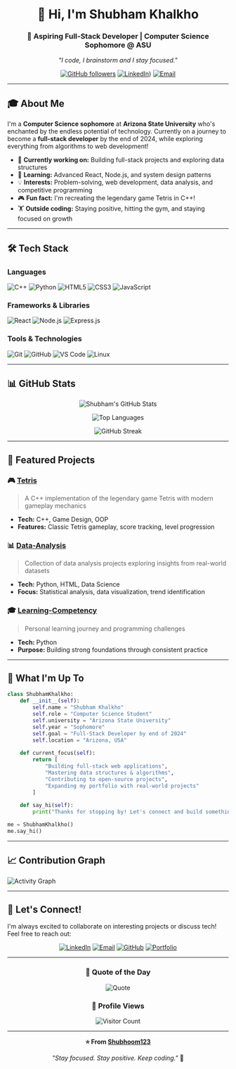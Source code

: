 <div align="center">
  
# 👋 Hi, I'm Shubham Khalkho

### 🚀 Aspiring Full-Stack Developer | Computer Science Sophomore @ ASU

*"I code, I brainstorm and I stay focused."*

[![GitHub followers](https://img.shields.io/github/followers/Shubhoom123?label=Follow&style=social)](https://github.com/Shubhoom123)
[![LinkedIn](https://img.shields.io/badge/LinkedIn-Connect-blue?style=flat&logo=linkedin)](https://www.linkedin.com/in/shubham-khalkho-4997b2212/))
[![Email](https://img.shields.io/badge/Email-khalkho%40gmail.com-red?style=flat&logo=gmail)](mailto:khalkhoshubham03@gmail.com)

</div>

---

## 🎓 About Me

I'm a **Computer Science sophomore** at **Arizona State University** who's enchanted by the endless potential of technology. Currently on a journey to become a **full-stack developer** by the end of 2024, while exploring everything from algorithms to web development!

- 🔭 **Currently working on:** Building full-stack projects and exploring data structures
- 🌱 **Learning:** Advanced React, Node.js, and system design patterns
- 💡 **Interests:** Problem-solving, web development, data analysis, and competitive programming
- 🎮 **Fun fact:** I'm recreating the legendary game Tetris in C++!
- 🏋️ **Outside coding:** Staying positive, hitting the gym, and staying focused on growth

---

## 🛠️ Tech Stack

### Languages
![C++](https://img.shields.io/badge/C++-00599C?style=for-the-badge&logo=c%2B%2B&logoColor=white)
![Python](https://img.shields.io/badge/Python-3776AB?style=for-the-badge&logo=python&logoColor=white)
![HTML5](https://img.shields.io/badge/HTML5-E34F26?style=for-the-badge&logo=html5&logoColor=white)
![CSS3](https://img.shields.io/badge/CSS3-1572B6?style=for-the-badge&logo=css3&logoColor=white)
![JavaScript](https://img.shields.io/badge/JavaScript-F7DF1E?style=for-the-badge&logo=javascript&logoColor=black)

### Frameworks & Libraries
![React](https://img.shields.io/badge/React-20232A?style=for-the-badge&logo=react&logoColor=61DAFB)
![Node.js](https://img.shields.io/badge/Node.js-339933?style=for-the-badge&logo=nodedotjs&logoColor=white)
![Express.js](https://img.shields.io/badge/Express.js-000000?style=for-the-badge&logo=express&logoColor=white)

### Tools & Technologies
![Git](https://img.shields.io/badge/Git-F05032?style=for-the-badge&logo=git&logoColor=white)
![GitHub](https://img.shields.io/badge/GitHub-181717?style=for-the-badge&logo=github&logoColor=white)
![VS Code](https://img.shields.io/badge/VS_Code-007ACC?style=for-the-badge&logo=visual-studio-code&logoColor=white)
![Linux](https://img.shields.io/badge/Linux-FCC624?style=for-the-badge&logo=linux&logoColor=black)

---

## 📊 GitHub Stats

<div align="center">
  
![Shubham's GitHub Stats](https://github-readme-stats.vercel.app/api?username=Shubhoom123&show_icons=true&theme=tokyonight&hide_border=true&count_private=true)

![Top Languages](https://github-readme-stats.vercel.app/api/top-langs/?username=Shubhoom123&layout=compact&theme=tokyonight&hide_border=true)

![GitHub Streak](https://github-readme-streak-stats.herokuapp.com/?user=Shubhoom123&theme=tokyonight&hide_border=true)

</div>

---

## 🎯 Featured Projects

### 🎮 [Tetris](https://github.com/Shubhoom123/Tetris)
> A C++ implementation of the legendary game Tetris with modern gameplay mechanics
- **Tech:** C++, Game Design, OOP
- **Features:** Classic Tetris gameplay, score tracking, level progression

### 📊 [Data-Analysis](https://github.com/Shubhoom123/Data-Analysis)
> Collection of data analysis projects exploring insights from real-world datasets
- **Tech:** Python, HTML, Data Science
- **Focus:** Statistical analysis, data visualization, trend identification

### 🎓 [Learning-Competency](https://github.com/Shubhoom123/Learning-Competency)
> Personal learning journey and programming challenges
- **Tech:** Python
- **Purpose:** Building strong foundations through consistent practice

---

## 🌟 What I'm Up To
```python
class ShubhamKhalkho:
    def __init__(self):
        self.name = "Shubham Khalkho"
        self.role = "Computer Science Student"
        self.university = "Arizona State University"
        self.year = "Sophomore"
        self.goal = "Full-Stack Developer by end of 2024"
        self.location = "Arizona, USA"
        
    def current_focus(self):
        return [
            "Building full-stack web applications",
            "Mastering data structures & algorithms",
            "Contributing to open-source projects",
            "Expanding my portfolio with real-world projects"
        ]
    
    def say_hi(self):
        print("Thanks for stopping by! Let's connect and build something amazing together!")

me = ShubhamKhalkho()
me.say_hi()
```

---

## 📈 Contribution Graph

![Activity Graph](https://github-readme-activity-graph.vercel.app/graph?username=Shubhoom123&theme=tokyo-night&hide_border=true)

---

## 💼 Let's Connect!

I'm always excited to collaborate on interesting projects or discuss tech! Feel free to reach out:

<div align="center">

[![LinkedIn](https://img.shields.io/badge/LinkedIn-0077B5?style=for-the-badge&logo=linkedin&logoColor=white)](https://www.linkedin.com/in/your-profile)
[![Email](https://img.shields.io/badge/Gmail-D14836?style=for-the-badge&logo=gmail&logoColor=white)](mailto:khalkhoshubham03@gmail.com)
[![GitHub](https://img.shields.io/badge/GitHub-100000?style=for-the-badge&logo=github&logoColor=white)](https://github.com/Shubhoom123)
[![Portfolio](https://img.shields.io/badge/Portfolio-FF5722?style=for-the-badge&logo=todoist&logoColor=white)](https://your-portfolio.com)

</div>

---

<div align="center">

### 💭 Quote of the Day
![Quote](https://quotes-github-readme.vercel.app/api?type=horizontal&theme=tokyonight)

### 👀 Profile Views
![Visitor Count](https://profile-counter.glitch.me/Shubhoom123/count.svg)

---

**⭐️ From [Shubhoom123](https://github.com/Shubhoom123)**

*"Stay focused. Stay positive. Keep coding."* 🚀

</div>
